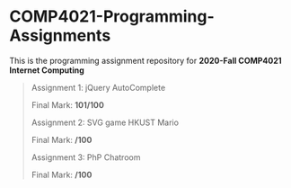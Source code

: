 # COMP4021-Programming-Assignments
This is the programming assignment repository for **2020-Fall COMP4021 Internet Computing**

>Assignment 1: jQuery AutoComplete   
>
>Final Mark: **101/100**
>
>Assignment 2: SVG game HKUST Mario
>
>Final Mark: **/100**
>
>Assignment 3: PhP Chatroom
>
>Final Mark: **/100**
